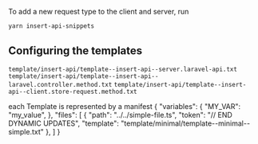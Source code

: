 To add a new request type to the client and server, run

```bash
yarn insert-api-snippets
```

## Configuring the templates

`template/insert-api/template--insert-api--server.laravel-api.txt`
`template/insert-api/template--insert-api--laravel.controller.method.txt`
`template/insert-api/template--insert-api--client.store-request.method.txt`


each Template is represented by a manifest
{
  "variables": {
    "MY_VAR": "my_value",
  },
  "files": [
    {
      "path": "../../simple-file.ts",
      "token": "// END DYNAMIC UPDATES",
      "template": "template/minimal/template--minimal--simple.txt"
    },
  ]
}
